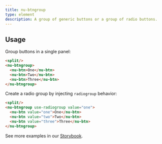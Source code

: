 ```yaml
---
title: nu-btngroup
type: element
description: A group of generic buttons or a group of radio buttons.
---
```


## Usage

Group buttons in a single panel:

```html
<split/>
<nu-btngroup>
  <nu-btn>One</nu-btn>
  <nu-btn>Two</nu-btn>
  <nu-btn>Three</nu-btn>
</nu-btngroup>
```

Create a radio group by injecting `radiogroup` behavior:

```html
<split/>
<nu-btngroup use-radiogroup value="one">
  <nu-btn value="one">One</nu-btn>
  <nu-btn value="two">Two</nu-btn>
  <nu-btn value="three">Three</nu-btn>
</nu-btngroup>
```

See more examples in our [Storybook](../../storybook/widgets/button-groups.md).
